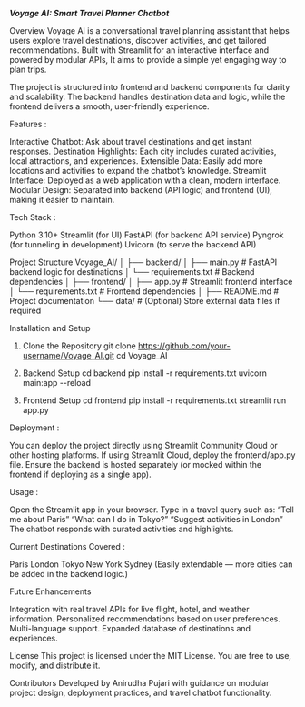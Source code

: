 ***Voyage AI: Smart Travel Planner Chatbot***

Overview
Voyage AI is a conversational travel planning assistant that helps users explore travel destinations, discover activities, and get tailored recommendations. Built with Streamlit for an interactive interface and powered by modular APIs, It aims to provide a simple yet engaging way to plan trips.

The project is structured into frontend and backend components for clarity and scalability. The backend handles destination data and logic, while the frontend delivers a smooth, user-friendly experience.

Features :

Interactive Chatbot: Ask about travel destinations and get instant responses.
Destination Highlights: Each city includes curated activities, local attractions, and experiences.
Extensible Data: Easily add more locations and activities to expand the chatbot’s knowledge.
Streamlit Interface: Deployed as a web application with a clean, modern interface.
Modular Design: Separated into backend (API logic) and frontend (UI), making it easier to maintain.

Tech Stack :

Python 3.10+
Streamlit (for UI)
FastAPI (for backend API service)
Pyngrok (for tunneling in development)
Uvicorn (to serve the backend API)

Project Structure
Voyage_AI/
│
├── backend/
│   ├── main.py           # FastAPI backend logic for destinations
│   └── requirements.txt  # Backend dependencies
│
├── frontend/
│   ├── app.py            # Streamlit frontend interface
│   └── requirements.txt  # Frontend dependencies
│
├── README.md             # Project documentation
└── data/                 # (Optional) Store external data files if required

Installation and Setup
1. Clone the Repository
git clone https://github.com/your-username/Voyage_AI.git
cd Voyage_AI

2. Backend Setup
cd backend
pip install -r requirements.txt
uvicorn main:app --reload

3. Frontend Setup
cd frontend
pip install -r requirements.txt
streamlit run app.py

Deployment : 

You can deploy the project directly using Streamlit Community Cloud or other hosting platforms.
If using Streamlit Cloud, deploy the frontend/app.py file.
Ensure the backend is hosted separately (or mocked within the frontend if deploying as a single app).

Usage :

Open the Streamlit app in your browser.
Type in a travel query such as:
“Tell me about Paris”
“What can I do in Tokyo?”
“Suggest activities in London”
The chatbot responds with curated activities and highlights.

Current Destinations Covered :

Paris
London
Tokyo
New York
Sydney
(Easily extendable — more cities can be added in the backend logic.)

Future Enhancements

Integration with real travel APIs for live flight, hotel, and weather information.
Personalized recommendations based on user preferences.
Multi-language support.
Expanded database of destinations and experiences.

License
This project is licensed under the MIT License. You are free to use, modify, and distribute it.

Contributors
Developed by Anirudha Pujari with guidance on modular project design, deployment practices, and travel chatbot functionality.
